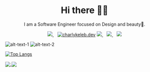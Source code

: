 <h1 align='center'>Hi there 👋🏾</h1>

<p align='center'>I am a Software Engineer focused on Design and beauty💙. </p>

<p align='center'>
<a href="https://twitter.com/MrBhai_Atheist">
  <img src="https://img.shields.io/badge/twitter-%231DA1F2.svg?&style=for-the-badge&logo=twitter&logoColor=white" />
</a>&nbsp;&nbsp;
<a href="https://instagram.com/MrBhai" target="blank">
  <img src="https://img.shields.io/badge/Instagram%20-%23E4405F.svg?&style=for-the-badge&logo=Instagram&logoColor=white" alt="charlykeleb.dev"/></a> 
<a href="mailto:nowos2050@gmail.com">
  <img src="https://img.shields.io/badge/email me-%23D14836.svg?&style=for-the-badge&logo=gmail&logoColor=white" />
</a>&nbsp;&nbsp;
<a href="http://wa.me/+256708476565?text=Hello MrBhai">
  <img src="https://img.shields.io/badge/whatsapp-%34B7F1.svg?&style=for-the-badge&logo=whatsapp&logoColor=white" />
</a>&nbsp;&nbsp;
<img src="https://gpvc.arturio.dev/Charles042" />
</p>

![alt-text-1](https://github-readme-stats.vercel.app/api?username=MrChota&&show_icons=true&title_color=ffffff&icon_color=bb2acf&text_color=daf7dc&bg_color=191919) ![alt-text-2](https://github-readme-stats.vercel.app/api?username=MrChota&&show_icons=true&title_color=ffffff&icon_color=bb2acf&text_color=daf7dc&bg_color=191919)

[![Top Langs](https://github-readme-stats.vercel.app/api/top-langs/?MrChota=anuraghazra&layout=compact)](https://github.com/anuraghazra/github-readme-stats)

<a href="https://github.com/anuraghazra/github-readme-stats">
  <img align="center" src="https://github-readme-stats.vercel.app/api/pin/?MrChota=anuraghazra&repo=github-readme-stats" />
</a>
<a href="https://github.com/anuraghazra/convoychat">
  <img align="center" src="https://github-readme-stats.vercel.app/api/pin/?MrChota=anuraghazra&repo=convoychat" />
</a>

<!-- <img src="https://github-readme-stats.vercel.app/api?username=MrChota&&show_icons=true&title_color=ffffff&icon_color=bb2acf&text_color=daf7dc&bg_color=191919"> -->
